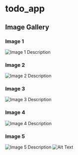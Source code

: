 # todo_app
## Image Gallery

### Image 1
![Image 1 Description]([https://example.com/image1.png](https://github.com/Ukeshgit/Todo_app/blob/master/Screenshot_20250106_133134.jpg?raw=true))

### Image 2
![Image 2 Description](https://example.com/image2.png)

### Image 3
![Image 3 Description](https://example.com/image3.png)

### Image 4
![Image 4 Description](https://example.com/image4.png)

### Image 5
![Image 5 Description](https://example.com/image5.png)
![Alt Text]()


